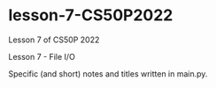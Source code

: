 # lesson-7-CS50P2022
Lesson 7 of CS50P 2022

Lesson 7 - File I/O

Specific (and short) notes and titles written in main.py.
